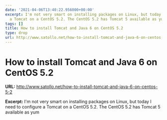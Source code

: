 ```yaml
---
date: '2021-04-06T13:40:22.956000+00:00'
excerpt: I'm not very smart on installing packages on Linux, but today I need to configure
  a Tomcat on a CentOS 5.2. The CentOS 5.2 has Tomcat 5 available as yum
tags: []
title: How to install Tomcat and Java 6 on CentOS 5.2
type: drop
url: http://www.satollo.net/how-to-install-tomcat-and-java-6-on-centos-5-2
---
```


# How to install Tomcat and Java 6 on CentOS 5.2

**URL:** http://www.satollo.net/how-to-install-tomcat-and-java-6-on-centos-5-2

**Excerpt:** I'm not very smart on installing packages on Linux, but today I need to configure a Tomcat on a CentOS 5.2. The CentOS 5.2 has Tomcat 5 available as yum

